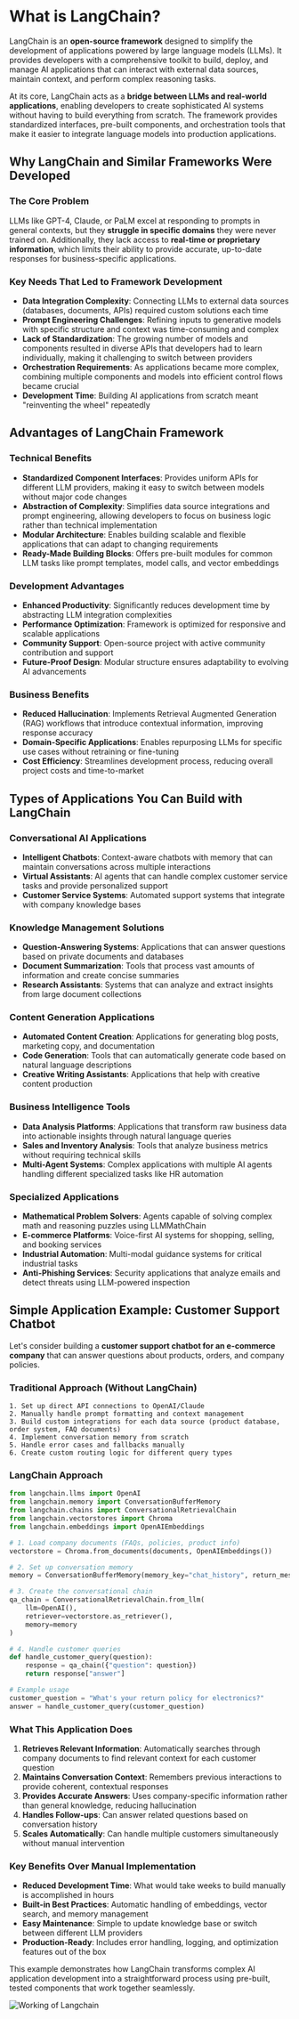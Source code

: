 # What is LangChain?

LangChain is an **open-source framework** designed to simplify the development of applications powered by large language models (LLMs). It provides developers with a comprehensive toolkit to build, deploy, and manage AI applications that can interact with external data sources, maintain context, and perform complex reasoning tasks.

At its core, LangChain acts as a **bridge between LLMs and real-world applications**, enabling developers to create sophisticated AI systems without having to build everything from scratch. The framework provides standardized interfaces, pre-built components, and orchestration tools that make it easier to integrate language models into production applications.

## Why LangChain and Similar Frameworks Were Developed

### **The Core Problem**

LLMs like GPT-4, Claude, or PaLM excel at responding to prompts in general contexts, but they **struggle in specific domains** they were never trained on. Additionally, they lack access to **real-time or proprietary information**, which limits their ability to provide accurate, up-to-date responses for business-specific applications.

### **Key Needs That Led to Framework Development**

- **Data Integration Complexity**: Connecting LLMs to external data sources (databases, documents, APIs) required custom solutions each time
- **Prompt Engineering Challenges**: Refining inputs to generative models with specific structure and context was time-consuming and complex
- **Lack of Standardization**: The growing number of models and components resulted in diverse APIs that developers had to learn individually, making it challenging to switch between providers
- **Orchestration Requirements**: As applications became more complex, combining multiple components and models into efficient control flows became crucial
- **Development Time**: Building AI applications from scratch meant "reinventing the wheel" repeatedly


## Advantages of LangChain Framework

### **Technical Benefits**

- **Standardized Component Interfaces**: Provides uniform APIs for different LLM providers, making it easy to switch between models without major code changes
- **Abstraction of Complexity**: Simplifies data source integrations and prompt engineering, allowing developers to focus on business logic rather than technical implementation
- **Modular Architecture**: Enables building scalable and flexible applications that can adapt to changing requirements
- **Ready-Made Building Blocks**: Offers pre-built modules for common LLM tasks like prompt templates, model calls, and vector embeddings


### **Development Advantages**

- **Enhanced Productivity**: Significantly reduces development time by abstracting LLM integration complexities
- **Performance Optimization**: Framework is optimized for responsive and scalable applications
- **Community Support**: Open-source project with active community contribution and support
- **Future-Proof Design**: Modular structure ensures adaptability to evolving AI advancements


### **Business Benefits**

- **Reduced Hallucination**: Implements Retrieval Augmented Generation (RAG) workflows that introduce contextual information, improving response accuracy
- **Domain-Specific Applications**: Enables repurposing LLMs for specific use cases without retraining or fine-tuning
- **Cost Efficiency**: Streamlines development process, reducing overall project costs and time-to-market


## Types of Applications You Can Build with LangChain

### **Conversational AI Applications**

- **Intelligent Chatbots**: Context-aware chatbots with memory that can maintain conversations across multiple interactions
- **Virtual Assistants**: AI agents that can handle complex customer service tasks and provide personalized support
- **Customer Service Systems**: Automated support systems that integrate with company knowledge bases


### **Knowledge Management Solutions**

- **Question-Answering Systems**: Applications that can answer questions based on private documents and databases
- **Document Summarization**: Tools that process vast amounts of information and create concise summaries
- **Research Assistants**: Systems that can analyze and extract insights from large document collections


### **Content Generation Applications**

- **Automated Content Creation**: Applications for generating blog posts, marketing copy, and documentation
- **Code Generation**: Tools that can automatically generate code based on natural language descriptions
- **Creative Writing Assistants**: Applications that help with creative content production


### **Business Intelligence Tools**

- **Data Analysis Platforms**: Applications that transform raw business data into actionable insights through natural language queries
- **Sales and Inventory Analysis**: Tools that analyze business metrics without requiring technical skills
- **Multi-Agent Systems**: Complex applications with multiple AI agents handling different specialized tasks like HR automation


### **Specialized Applications**

- **Mathematical Problem Solvers**: Agents capable of solving complex math and reasoning puzzles using LLMMathChain
- **E-commerce Platforms**: Voice-first AI systems for shopping, selling, and booking services
- **Industrial Automation**: Multi-modal guidance systems for critical industrial tasks
- **Anti-Phishing Services**: Security applications that analyze emails and detect threats using LLM-powered inspection


## Simple Application Example: Customer Support Chatbot

Let's consider building a **customer support chatbot for an e-commerce company** that can answer questions about products, orders, and company policies.

### **Traditional Approach (Without LangChain)**

```
1. Set up direct API connections to OpenAI/Claude
2. Manually handle prompt formatting and context management
3. Build custom integrations for each data source (product database, order system, FAQ documents)
4. Implement conversation memory from scratch
5. Handle error cases and fallbacks manually
6. Create custom routing logic for different query types
```


### **LangChain Approach**

```python
from langchain.llms import OpenAI
from langchain.memory import ConversationBufferMemory
from langchain.chains import ConversationalRetrievalChain
from langchain.vectorstores import Chroma
from langchain.embeddings import OpenAIEmbeddings

# 1. Load company documents (FAQs, policies, product info)
vectorstore = Chroma.from_documents(documents, OpenAIEmbeddings())

# 2. Set up conversation memory
memory = ConversationBufferMemory(memory_key="chat_history", return_messages=True)

# 3. Create the conversational chain
qa_chain = ConversationalRetrievalChain.from_llm(
    llm=OpenAI(),
    retriever=vectorstore.as_retriever(),
    memory=memory
)

# 4. Handle customer queries
def handle_customer_query(question):
    response = qa_chain({"question": question})
    return response["answer"]

# Example usage
customer_question = "What's your return policy for electronics?"
answer = handle_customer_query(customer_question)
```


### **What This Application Does**

1. **Retrieves Relevant Information**: Automatically searches through company documents to find relevant context for each customer question
2. **Maintains Conversation Context**: Remembers previous interactions to provide coherent, contextual responses
3. **Provides Accurate Answers**: Uses company-specific information rather than general knowledge, reducing hallucination
4. **Handles Follow-ups**: Can answer related questions based on conversation history
5. **Scales Automatically**: Can handle multiple customers simultaneously without manual intervention

### **Key Benefits Over Manual Implementation**

- **Reduced Development Time**: What would take weeks to build manually is accomplished in hours
- **Built-in Best Practices**: Automatic handling of embeddings, vector search, and memory management
- **Easy Maintenance**: Simple to update knowledge base or switch between different LLM providers
- **Production-Ready**: Includes error handling, logging, and optimization features out of the box

This example demonstrates how LangChain transforms complex AI application development into a straightforward process using pre-built, tested components that work together seamlessly.

![Working of Langchain](Working-of-LangChain.jpg)